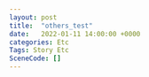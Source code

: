 ```yaml
---
layout: post
title:  "others_test"
date:   2022-01-11 14:00:00 +0000
categories: Etc
Tags: Story Etc
SceneCode: []
---
```

